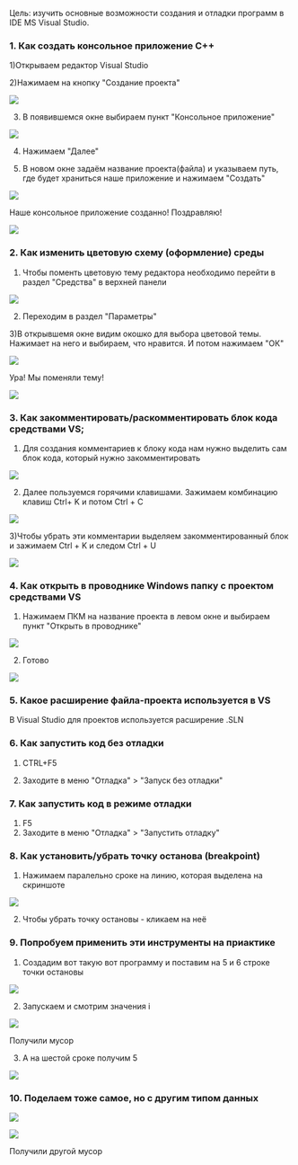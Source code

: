 Цель: изучить основные возможности создания и отладки программ в IDE MS Visual Studio.

### 1. Как создать консольное приложение С++ 
 1)Открываем редактор Visual Studio
 
 2)Нажимаем на кнопку "Создание проекта"

[![](https://i.imgur.com/3CJ2iEO.png)](https://i.imgur.com/3CJ2iEO.png)

3) В появившемся окне выбираем пункт "Консольное приложение"

[![](https://i.imgur.com/m1hytzZ.png)](https://i.imgur.com/m1hytzZ.png)

4) Нажимаем "Далее"

5) В новом окне задаём название проекта(файла) и указываем путь, где будет храниться наше приложение и нажимаем "Создать"

[![](https://i.imgur.com/tqInd1n.png)](https://i.imgur.com/tqInd1n.png)

Наше консольное приложение созданно! Поздравляю!

[![](https://i.imgur.com/6TOHSZv.png)](https://i.imgur.com/6TOHSZv.png)

### 2. Как изменить цветовую схему (оформление) среды
1) Чтобы поменть цветовую тему редактора необходимо перейти в раздел "Средства" в верхней панели

[![](https://i.imgur.com/abapqye.png)](https://i.imgur.com/abapqye.png)

2) Переходим в раздел "Параметры"

3)В открывшемя окне видим окошко для выбора цветовой темы. Нажимает на него и выбираем, что нравится. И потом нажимаем "ОК"

[![](https://i.imgur.com/vmt2bZg.png)](https://i.imgur.com/vmt2bZg.png)

Ура! Мы поменяли тему!

[![](https://i.imgur.com/kYfOGKZ.png)](https://i.imgur.com/kYfOGKZ.png)

### 3. Как закомментировать/раскомментировать блок кода средствами VS;
1) Для создания комментариев к блоку кода нам нужно выделить сам блок кода, который нужно закомментировать

[![](https://i.imgur.com/Lq2nSBn.png)](https://i.imgur.com/Lq2nSBn.png)

2) Далее пользуемся горячими клавишами. Зажимаем комбинацию клавиш Ctrl+ K и потом Ctrl + C

[![](https://i.imgur.com/pKAlIbY.png)](https://i.imgur.com/pKAlIbY.png)

3)Чтобы убрать эти комментарии выделяем закомментированный блок и зажимаем Ctrl + K и следом Ctrl + U

[![](https://i.imgur.com/Lq2nSBn.png)](https://i.imgur.com/Lq2nSBn.png)

### 4. Как открыть в проводнике Windows папку с проектом средствами VS

1) Нажимаем ПКМ на название проекта в левом окне и выбираем пункт "Открыть в проводнике"

[![](https://i.imgur.com/ecBmMPL.png)](https://i.imgur.com/ecBmMPL.png)

2) Готово

[![](https://i.imgur.com/rnvOQjQ.png)](https://i.imgur.com/rnvOQjQ.png)

### 5.  Какое расширение файла-проекта используется в VS

В Visual Studio для проектов используется расширение .SLN

### 6. Как запустить код без отладки

1) CTRL+F5

2) Заходите в меню "Отладка" > "Запуск без отладки"

### 7. Как запустить код в режиме отладки

1) F5
2) Заходите в меню "Отладка" > "Запустить отладку"

### 8. Как установить/убрать точку останова (breakpoint)

1)  Нажимаем паралельно сроке на линию, которая выделена на скриншоте

[![](https://i.imgur.com/cfMZE1y.png)](https://i.imgur.com/cfMZE1y.png)

2) Чтобы убрать точку остановы - кликаем на неё

### 9. Попробуем применить эти инструменты на приактике

1) Создадим вот такую вот программу и поставим на 5 и 6 строке точки остановы

[![](https://i.imgur.com/a5nMwxe.png)](https://i.imgur.com/a5nMwxe.png)

2) Запускаем и смотрим значения i

[![](https://i.imgur.com/ulQk3rL.png)](https://i.imgur.com/ulQk3rL.png)

Получили мусор

3) А на шестой сроке получим 5

[![](https://i.imgur.com/nswPsBn.png)](https://i.imgur.com/nswPsBn.png)

### 10. Поделаем тоже самое, но с другим типом данных

[![](https://i.imgur.com/4fmsd6n.png)](https://i.imgur.com/4fmsd6n.png)


[![](https://i.imgur.com/yA2ydLN.png)](https://i.imgur.com/yA2ydLN.png)

Получили другой мусор
